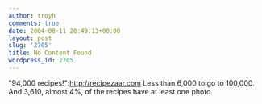 ```yaml
---
author: troyh
comments: true
date: 2004-08-11 20:49:13+00:00
layout: post
slug: '2705'
title: No Content Found
wordpress_id: 2705
---
```


"94,000 recipes!":http://recipezaar.com Less than 6,000 to go to 100,000. And 3,610, almost 4%, of the recipes have at least one photo.
